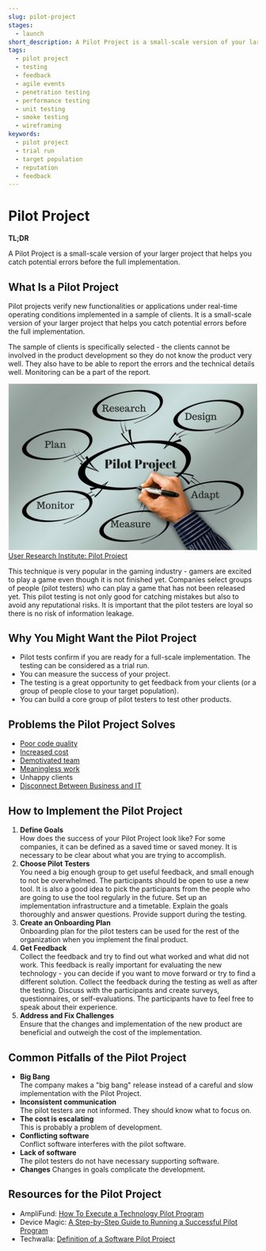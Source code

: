 ```yaml
---
slug: pilot-project
stages:
  - launch
short_description: A Pilot Project is a small-scale version of your larger project that helps you catch potential errors before the full implementation.
tags:
  - pilot project
  - testing
  - feedback
  - agile events
  - penetration testing
  - performance testing
  - unit testing
  - smoke testing
  - wireframing
keywords:
  - pilot project
  - trial run
  - target population
  - reputation
  - feedback
---
```


# Pilot Project

**TL;DR**

A Pilot Project is a small-scale version of your larger project that helps you catch potential errors before the full implementation.

## What Is a Pilot Project

Pilot projects verify new functionalities or applications under real-time operating conditions implemented in a sample of clients. It is a small-scale version of your larger project that helps you catch potential errors before the full implementation.

The sample of clients is specifically selected - the clients cannot be involved in the product development so they do not know the product very well. They also have to be able to report the errors and the technical details well. Monitoring can be a part of the report.

![Pilot Project](/files/pilot-project.jpg)  
[User Research Institute: Pilot Project](https://www.userresearchinstitute.com/pilot-project-interactive-mobile-web-platform-who-will-benefit-from-the-project/)

This technique is very popular in the gaming industry - gamers are excited to play a game even though it is not finished yet. Companies select groups of people (pilot testers) who can play a game that has not been released yet. This pilot testing is not only good for catching mistakes but also to avoid any reputational risks. It is important that the pilot testers are loyal so there is no risk of information leakage.

## Why You Might Want the Pilot Project

- Pilot tests confirm if you are ready for a full-scale implementation. The testing can be considered as a trial run.
- You can measure the success of your project.
- The testing is a great opportunity to get feedback from your clients (or a group of people close to your target population).
- You can build a core group of pilot testers to test other products.

## Problems the Pilot Project Solves

- [Poor code quality](/problems/poor-code-quality)
- [Increased cost](/problems/increased-cost)
- [Demotivated team](/problems/demotivated-team)
- [Meaningless work](/problems/meaningless-work)
- Unhappy clients
- [Disconnect Between Business and IT](/problems/disconnect-between-business-and-it)

## How to Implement the Pilot Project

1. **Define Goals**  
   How does the success of your Pilot Project look like? For some companies, it can be defined as a saved time or saved money. It is necessary to be clear about what you are trying to accomplish.
2. **Choose Pilot Testers**  
   You need a big enough group to get useful feedback, and small enough to not be overwhelmed. The participants should be open to use a new tool. It is also a good idea to pick the participants from the people who are going to use the tool regularly in the future. Set up an implementation infrastructure and a timetable. Explain the goals thoroughly and answer questions. Provide support during the testing.
3. **Create an Onboarding Plan**  
   Onboarding plan for the pilot testers can be used for the rest of the organization when you implement the final product.
4. **Get Feedback**  
   Collect the feedback and try to find out what worked and what did not work. This feedback is really important for evaluating the new technology - you can decide if you want to move forward or try to find a different solution. Collect the feedback during the testing as well as after the testing. Discuss with the participants and create surveys, questionnaires, or self-evaluations. The participants have to feel free to speak about their experience.
5. **Address and Fix Challenges**  
   Ensure that the changes and implementation of the new product are beneficial and outweigh the cost of the implementation.

## Common Pitfalls of the Pilot Project

- **Big Bang**  
  The company makes a "big bang" release instead of a careful and slow implementation with the Pilot Project.
- **Inconsistent communication**  
  The pilot testers are not informed. They should know what to focus on.
- **The cost is escalating**  
  This is probably a problem of development.
- **Conflicting software**  
  Conflict software interferes with the pilot software.
- **Lack of software**  
  The pilot testers do not have necessary supporting software.
- **Changes**
  Changes in goals complicate the development.

## Resources for the Pilot Project

- AmpliFund: [How To Execute a Technology Pilot Program](https://www.streamlinksoftware.com/amplifund/blog/how-to-execute-a-technology-pilot-program)
- Device Magic: [A Step-by-Step Guide to Running a Successful Pilot Program](https://blog.devicemagic.com/step-by-step-guide-to-running-a-pilot-program)
- Techwalla: [Definition of a Software Pilot Project](https://www.techwalla.com/articles/definition-of-a-software-pilot-project)
